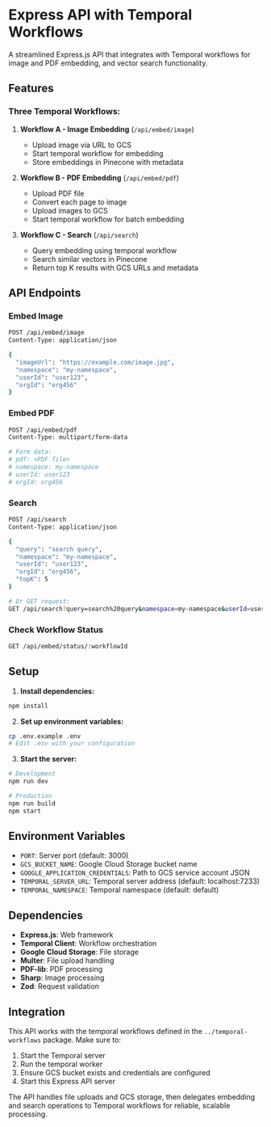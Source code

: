 # Express API with Temporal Workflows

A streamlined Express.js API that integrates with Temporal workflows for image and PDF embedding, and vector search functionality.

## Features

### Three Temporal Workflows:

1. **Workflow A - Image Embedding** (`/api/embed/image`)
   - Upload image via URL to GCS
   - Start temporal workflow for embedding
   - Store embeddings in Pinecone with metadata

2. **Workflow B - PDF Embedding** (`/api/embed/pdf`)
   - Upload PDF file
   - Convert each page to image
   - Upload images to GCS
   - Start temporal workflow for batch embedding

3. **Workflow C - Search** (`/api/search`)
   - Query embedding using temporal workflow
   - Search similar vectors in Pinecone
   - Return top K results with GCS URLs and metadata

## API Endpoints

### Embed Image
```bash
POST /api/embed/image
Content-Type: application/json

{
  "imageUrl": "https://example.com/image.jpg",
  "namespace": "my-namespace",
  "userId": "user123",
  "orgId": "org456"
}
```

### Embed PDF
```bash
POST /api/embed/pdf
Content-Type: multipart/form-data

# Form data:
# pdf: <PDF file>
# namespace: my-namespace
# userId: user123
# orgId: org456
```

### Search
```bash
POST /api/search
Content-Type: application/json

{
  "query": "search query",
  "namespace": "my-namespace", 
  "userId": "user123",
  "orgId": "org456",
  "topK": 5
}

# Or GET request:
GET /api/search?query=search%20query&namespace=my-namespace&userId=user123&orgId=org456&topK=5
```

### Check Workflow Status
```bash
GET /api/embed/status/:workflowId
```

## Setup

1. **Install dependencies:**
```bash
npm install
```

2. **Set up environment variables:**
```bash
cp .env.example .env
# Edit .env with your configuration
```

3. **Start the server:**
```bash
# Development
npm run dev

# Production
npm run build
npm start
```

## Environment Variables

- `PORT`: Server port (default: 3000)
- `GCS_BUCKET_NAME`: Google Cloud Storage bucket name
- `GOOGLE_APPLICATION_CREDENTIALS`: Path to GCS service account JSON
- `TEMPORAL_SERVER_URL`: Temporal server address (default: localhost:7233)
- `TEMPORAL_NAMESPACE`: Temporal namespace (default: default)

## Dependencies

- **Express.js**: Web framework
- **Temporal Client**: Workflow orchestration
- **Google Cloud Storage**: File storage
- **Multer**: File upload handling
- **PDF-lib**: PDF processing
- **Sharp**: Image processing
- **Zod**: Request validation

## Integration

This API works with the temporal workflows defined in the `../temporal-workflows` package. Make sure to:

1. Start the Temporal server
2. Run the temporal worker
3. Ensure GCS bucket exists and credentials are configured
4. Start this Express API server

The API handles file uploads and GCS storage, then delegates embedding and search operations to Temporal workflows for reliable, scalable processing.
